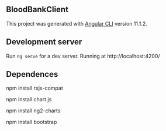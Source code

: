 ## BloodBankClient

This project was generated with [Angular CLI](https://github.com/angular/angular-cli) version 11.1.2.

## Development server

Run `ng serve` for a dev server. Running at http://localhost:4200/

## Dependences

npm install rxjs-compat

npm install chart.js

npm install ng2-charts

npm install bootstrap
